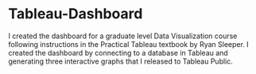 # Tableau-Dashboard

I created the dashboard for a graduate level Data Visualization course following instructions in the Practical Tableau textbook by Ryan Sleeper. I created the dashboard by connecting to a database in Tableau and generating three interactive graphs that I released to Tableau Public.
